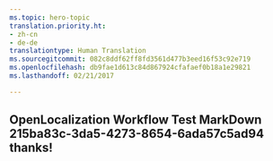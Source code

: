 ```yaml
---
ms.topic: hero-topic
translation.priority.ht:
- zh-cn
- de-de
translationtype: Human Translation
ms.sourcegitcommit: 082c8ddf62ff8fd3561d477b3eed16f53c92e719
ms.openlocfilehash: db9fae1d613c84d867924cfafaef0b18a1e29821
ms.lasthandoff: 02/21/2017

---
```

## OpenLocalization Workflow Test MarkDown 215ba83c-3da5-4273-8654-6ada57c5ad94 thanks!

